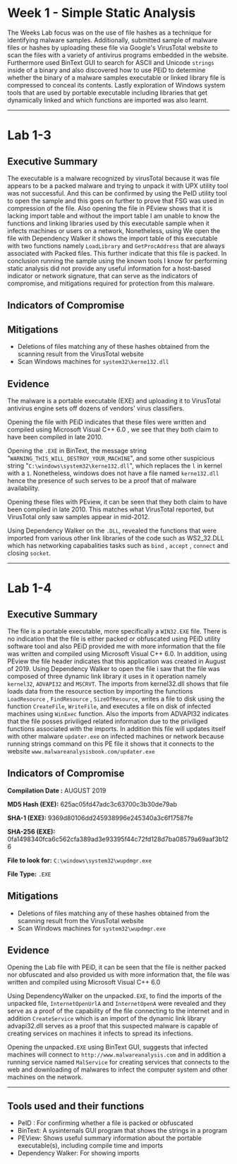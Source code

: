 # Week 1 - Simple Static Analysis

The Weeks Lab focus was on the use of file hashes as a technique for identifying malware samples. Additionally, submitted sample of malware files or hashes by uploading these file via Google's VirusTotal website to scan the files with a variety of antivirus programs embedded in the website. Furthermore used BinText GUI  to search for ASCII and Unicode `strings` inside of a binary and also discovered how to use PEiD to determine whether the binary of a malware samples executable or linked library file is compressed to conceal its contents. Lastly exploration of Windows system tools that are used by portable executable including libraries that get dynamically linked and which functions are imported was also learnt.

---
# Lab 1-3 

## Executive Summary

The executable is a malware recognized by virusTotal because it was  file appears to be a packed malware and trying to unpack it with UPX utility tool was not successful. And this can be confirmed by using the PeID utility tool to open the sample and this goes on further to prove that FSG was used in compression of the file. Also opening the file in PEview shows that it is lacking import table and without the import table I am unable to know the functions and linking libraries used by this executable sample when it infects machines or users on a network, Nonetheless, using We open the file with Dependency Walker it shows the import table of this executable with two functions namely `LoadLibrary` and `GetProcAddress` that are always associated with 
Packed files. This further indicate that this file is packed. In conclusion running the sample using the known tools I know for performing static analysis did not provide any useful information for a host-based indicator or network signature, that can serve as the indicators of compromise, and mitigations required for protection from this malware.

## Indicators of Compromise 


## Mitigations

- Deletions of files matching any of these hashes obtained from the scanning result from the VirusTotal website
- Scan Windows machines for `system32\kerne132.dll`

## Evidence

The malware is a portable executable (EXE) and uploading it to VirusTotal antivirus engine sets off dozens of vendors' virus classifiers.

Opening the file with PEiD indicates that these files were written and compiled using Microsoft Visual C++ 6.0 , we see that they both claim to have been compiled in late 2010. 

Opening the `.EXE` in BinText, the message string "`WARNING_THIS_WILL_DESTROY_YOUR_MACHINE`", and some other suspicious string "`C:\windows\system32\kerne132.dll`", which replaces the `l` in kernel with a `1`. Nonetheless, windows does not have a file named `kerne132.dll` hence the presence of such serves to be a proof that of malware availability.

Opening these files with PEview, it can be seen that they both claim to have been compiled in late 2010. This matches what VirusTotal reported, but VirusTotal only saw samples appear in mid-2012.

Using Dependency Walker on the `.DLL`, revealed the functions that were imported from various other link libraries of the code such as WS2_32.DLL which has networking capabalities tasks such as `bind` , `accept` , `connect` and closing `socket`. 

---
# Lab 1-4

## Executive Summary
The file is a portable executable, more specifically a `WIN32.EXE` file. There is no indication that the file is either packed or obfuscated using PEiD utility software tool and also PEiD provided me with more information that the file was written and compiled using Microsoft Visual C++ 6.0. In addition, using PEview the file header indicates that this application was created in August of 2019. Using Dependency Walker to open the file i saw that the file was composed of three dynamic link library it uses in it operation namely `kernel32`, `ADVAPI32` and `MSCRVT`. The imports from kernel32.dll shows that file loads data from the resource section by importing the functions `LoadResource` , `FindResource` , `SizeOfResource`, writes a file to disk using the function `CreateFile`, `WriteFile`, and executes a file on disk of infected machines using `WinExec` function. Also the imports from ADVAPI32 indicates that the file posses priviliged related information due to the priviliged functions associated with the imports. In addition this file will updates itself with other malware `updater.exe` on infected machines or network because running strings command on this PE file it shows that it connects to the website `www.malwareanalysisbook.com/updater.exe`

## Indicators of Compromise

**Compilation Date :** AUGUST 2019

**MD5 Hash (EXE):**	625ac05fd47adc3c63700c3b30de79ab

**SHA-1 (EXE):**	9369d80106dd245938996e245340a3c6f17587fe

**SHA-256 (EXE):**	0fa1498340fca6c562cfa389ad3e93395f44c72fd128d7ba08579a69aaf3b126

**File to look for:** `C:\windows\system32\wupdmgr.exe`

**File Type:** `.EXE`

## Mitigations
- Deletions of files matching any of these hashes obtained from the scanning result from the VirusTotal website
- Scan Windows machines for `system32\wupdmgr.exe`

## Evidence

Opening the Lab file with PEiD, it can be seen that the file is neither packed nor obfuscated and also provided us with more information that, the file  was written and compiled using Microsoft Visual C++ 6.0

Using DependencyWalker on the  unpacked`.EXE`, to find the imports of the unpacked file, `InternetOpenUrlA` and `InternetOpenA` were revealed and they serve as a proof of the capability of the file connecting to the internet and in addition `CreateService` which is an import of the dynamic link library advapi32.dll serves as a proof that this suspected malware is capable of creating services on machines it infects to spread its infections.

Opening the unpacked`.EXE` using BinText GUI, suggests that infected machines will connect to `http://www.malwareanalysis.com` and in addition a running service named `MalService` for creating services that connects to the web and downloading of malwares  to infect the computer system and other machines on the network.

---

## Tools used and their functions
- PeID : For confirming whether a file is packed or obfuscated
- BinText: A sysinternals GUI program that shows the strings in a program
- PEView: Shows useful summary information about the portable executable(s), including compile time and imports
- Dependency Walker: For showing imports

